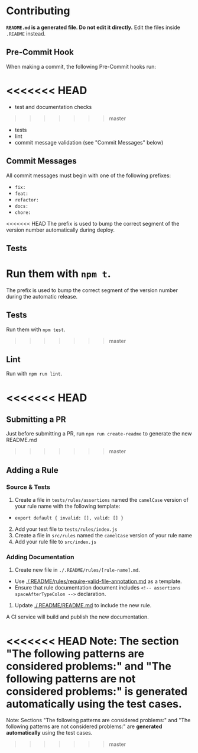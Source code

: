 # Contributing

**`README.md` is a generated file. Do not edit it directly.** Edit the files inside `.README` instead.

## Pre-Commit Hook

When making a commit, the following Pre-Commit hooks run:

<<<<<<< HEAD
=======
* test and documentation checks
>>>>>>> master
* tests
* lint
* commit message validation (see "Commit Messages" below)

## Commit Messages

All commit messages must begin with one of the following prefixes:

* `fix: `
* `feat: `
* `refactor: `
* `docs: `
* `chore: `

<<<<<<< HEAD
The prefix is used to bump the correct segment of the version number automatically during deploy.

## Tests

Run them with `npm t`.
=======
The prefix is used to bump the correct segment of the version number during the automatic release.

## Tests

Run them with `npm test`.
>>>>>>> master

## Lint

Run with `npm run lint`.

<<<<<<< HEAD
=======
## Submitting a PR

Just before submitting a PR, run `npm run create-readme` to generate the new README.md

>>>>>>> master
## Adding a Rule

### Source & Tests

1. Create a file in `tests/rules/assertions` named the `camelCase` version of your rule name with the following template:
  * `export default { invalid: [], valid: [] }`
2. Add your test file to `tests/rules/index.js`
3. Create a file in `src/rules` named the `camelCase` version  of your rule name
4. Add your rule file to `src/index.js`

### Adding Documentation

1. Create new file in `./.README/rules/[rule-name].md`.
  * Use [./.README/rules/require-valid-file-annotation.md](./.README/rules/require-valid-file-annotation.md) as a template.
  * Ensure that rule documentation document includes `<!-- assertions spaceAfterTypeColon -->` declaration.
1. Update [./.README/README.md](/.README/README.md) to include the new rule.

A CI service will build and publish the new documentation.

<<<<<<< HEAD
Note: The section "The following patterns are considered problems:" and "The following patterns are not considered problems:" is **generated automatically** using the test cases.
=======
Note: Sections "The following patterns are considered problems:" and "The following patterns are not considered problems:" are **generated automatically** using the test cases.
>>>>>>> master
